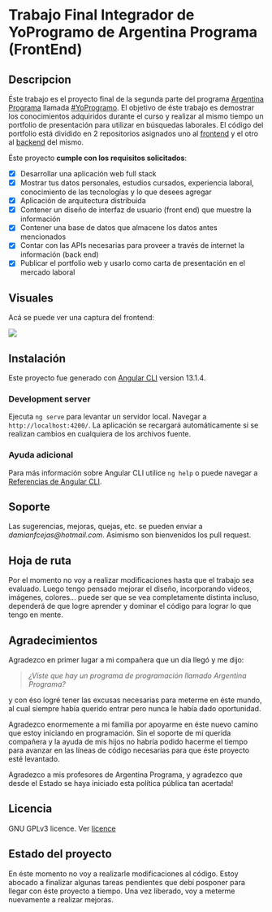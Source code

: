 # Trabajo Final Integrador de YoProgramo de Argentina Programa (FrontEnd)

## Descripcion

Éste trabajo es el proyecto final de la segunda parte del programa [Argentina Programa](https://www.argentina.gob.ar/produccion/argentina-programa/segunda-etapa) llamada [#YoProgramo](https://www.argentina.gob.ar/produccion/argentina-programa/segunda-etapa). El objetivo de éste trabajo es demostrar los conocimientos adquiridos durante el curso y realizar al mismo tiempo un portfolio de presentación para utilizar en búsquedas laborales. El código del portfolio está dividido en 2 repositorios asignados uno al [frontend](https://github.com/DamianFCejas/TFI-FrontEnd) y el otro al [backend](https://github.com/DamianFCejas/TFI-BackEnd) del mismo.

Éste proyecto **cumple con los requisitos solicitados**:

- [x] Desarrollar una aplicación web full stack
- [x] Mostrar tus datos personales, estudios cursados, experiencia laboral, conocimiento de las tecnologías y lo que desees agregar
- [x] Aplicación de arquitectura distribuida
- [x] Contener un diseño de interfaz de usuario (front end) que muestre la información
- [x] Contener una base de datos que almacene los datos antes mencionados
- [x] Contar con las APIs necesarias para proveer a través de internet la información (back end)
- [x] Publicar el portfolio web y usarlo como carta de presentación en el mercado laboral

## Visuales

Acá se puede ver una captura del frontend:

![](https://i.ibb.co/k626sJS/Proyecto-Portfolio.png)

## Instalación

Este proyecto fue generado con [Angular CLI](https://github.com/angular/angular-cli) version 13.1.4.

### Development server

Ejecuta `ng serve` para levantar un servidor local. Navegar a `http://localhost:4200/`. La aplicación se recargará automáticamente si se realizan cambios en cualquiera de los archivos fuente.

### Ayuda adicional

Para más información sobre Angular CLI utilice `ng help` o puede navegar a [Referencias de Angular CLI](https://angular.io/cli).

## Soporte

Las sugerencias, mejoras, quejas, etc. se pueden enviar a _damianfcejas@hotmail.com_. Asimismo son bienvenidos los pull request. 

## Hoja de ruta

Por el momento no voy a realizar modificaciones hasta que el trabajo sea evaluado. Luego tengo pensado mejorar el diseño, incorporando videos, imágenes, colores... puede ser que se vea completamente distinta incluso, dependerá de que logre aprender y dominar el código para lograr lo que tengo en mente.

## Agradecimientos

Agradezco en primer lugar a mi compañera que un día llegó y me dijo: 

> _¿Viste que hay un programa de programación llamado Argentina Programa?_ 

y con éso logré tener las excusas necesarias para meterme en éste mundo, al cual siempre había querido entrar pero nunca le había dado oportunidad.

Agradezco enormemente a mi familia por apoyarme en éste nuevo camino que estoy iniciando en programación. Sin el soporte de mi querida compañera y la ayuda de mis hijos no habría podido hacerme el tiempo para avanzar en las líneas de código necesarias para que éste proyecto esté levantado.

Agradezco a mis profesores de Argentina Programa, y agradezco que desde el Estado se haya iniciado esta política pública tan acertada!

## Licencia

GNU GPLv3 licence. Ver [licence](https://github.com/DamianFCejas/TFI-FrontEnd/blob/main/licence)

## Estado del proyecto 

En éste momento no voy a realizarle modificaciones al código. Estoy abocado a finalizar algunas tareas pendientes que debí posponer para llegar con éste proyecto a tiempo. Una vez liberado, voy a meterme nuevamente a realizar mejoras.

